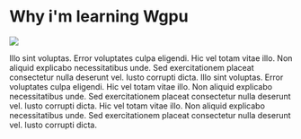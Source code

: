 # Why i'm learning Wgpu

![](https://zqkcqobnogebhjukuqup.supabase.co/storage/v1/object/public/images/abstract-2-cover.jpg)

Illo sint voluptas. Error voluptates culpa eligendi. Hic vel totam vitae illo. Non aliquid explicabo necessitatibus unde. Sed exercitationem placeat consectetur nulla deserunt vel. Iusto corrupti dicta. Illo sint voluptas. Error voluptates culpa eligendi. Hic vel totam vitae illo. Non aliquid explicabo necessitatibus unde. Sed exercitationem placeat consectetur nulla deserunt vel. Iusto corrupti dicta. Hic vel totam vitae illo. Non aliquid explicabo necessitatibus unde. Sed exercitationem placeat consectetur nulla deserunt vel. Iusto corrupti dicta.